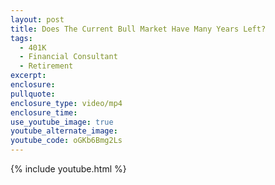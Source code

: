 ```yaml
---
layout: post
title: Does The Current Bull Market Have Many Years Left?
tags:
  - 401K
  - Financial Consultant
  - Retirement
excerpt:
enclosure:
pullquote:
enclosure_type: video/mp4
enclosure_time:
use_youtube_image: true
youtube_alternate_image:
youtube_code: oGKb6Bmg2Ls
---
```



{% include youtube.html %}

&nbsp;